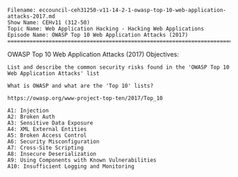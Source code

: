     Filename: eccouncil-ceh31250-v11-14-2-1-owasp-top-10-web-application-attacks-2017.md
    Show Name: CEHv11 (312-50)
    Topic Name: Web Application Hacking - Hacking Web Applications
    Episode Name: OWASP Top 10 Web Application Attacks (2017) ================================================================================

OWASP Top 10 Web Application Attacks (2017)
Objectives:

    List and describe the common security risks found in the 'OWASP Top 10 Web Application Attacks' list

    What is OWASP and what are the 'Top 10' lists?

    https://owasp.org/www-project-top-ten/2017/Top_10

    A1: Injection
    A2: Broken Auth
    A3: Sensitive Data Exposure
    A4: XML External Entities
    A5: Broken Access Control
    A6: Security Misconfiguration
    A7: Cross-Site Scripting
    A8: Insecure Deserialization
    A9: Using Components with Known Vulnerabilities
    A10: Insufficient Logging and Monitoring
